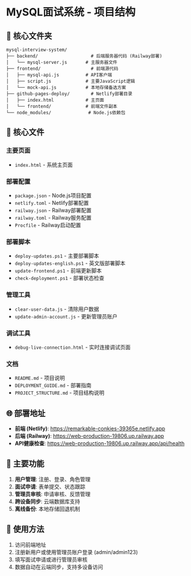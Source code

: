 # MySQL面试系统 - 项目结构

## 📁 核心文件夹

```
mysql-interview-system/
├── backend/                    # 后端服务器代码 (Railway部署)
│   └── mysql-server.js       # 主服务器文件
├── frontend/                   # 前端源代码
│   ├── mysql-api.js          # API客户端
│   ├── script.js             # 主要JavaScript逻辑
│   └── mock-api.js           # 本地存储备选方案
├── github-pages-deploy/        # Netlify部署目录
│   ├── index.html            # 主页面
│   └── frontend/             # 前端文件副本
└── node_modules/              # Node.js依赖包
```

## 📄 核心文件

### 主要页面
- `index.html` - 系统主页面

### 部署配置
- `package.json` - Node.js项目配置
- `netlify.toml` - Netlify部署配置
- `railway.json` - Railway部署配置
- `railway.toml` - Railway服务配置
- `Procfile` - Railway启动配置

### 部署脚本
- `deploy-updates.ps1` - 主要部署脚本
- `deploy-updates-english.ps1` - 英文版部署脚本
- `update-frontend.ps1` - 前端更新脚本
- `check-deployment.ps1` - 部署状态检查

### 管理工具
- `clear-user-data.js` - 清除用户数据
- `update-admin-account.js` - 更新管理员账户

### 调试工具
- `debug-live-connection.html` - 实时连接调试页面

### 文档
- `README.md` - 项目说明
- `DEPLOYMENT_GUIDE.md` - 部署指南
- `PROJECT_STRUCTURE.md` - 项目结构说明

## 🌐 部署地址

- **前端 (Netlify)**: https://remarkable-conkies-39365e.netlify.app
- **后端 (Railway)**: https://web-production-19806.up.railway.app
- **API健康检查**: https://web-production-19806.up.railway.app/api/health

## 🔧 主要功能

1. **用户管理**: 注册、登录、角色管理
2. **面试申请**: 表单提交、状态跟踪
3. **管理员审核**: 申请审核、反馈管理
4. **跨设备同步**: 云端数据库支持
5. **离线备份**: 本地存储回退机制

## 📱 使用方法

1. 访问前端地址
2. 注册新用户或使用管理员账户登录 (admin/admin123)
3. 填写面试申请或进行管理员审核
4. 数据自动在云端同步，支持多设备访问